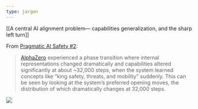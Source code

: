```yaml
---
type: jargon
---
```


[[A central AI alignment problem— capabilities generalization, and the sharp left turn]]

From [Pragmatic AI Safety #2](https://www.lesswrong.com/s/FaEBwhhe3otzYKGQt/p/AtfQFj8umeyBBkkxa):

> [AlphaZero](https://arxiv.org/pdf/2111.09259.pdf) experienced a phase transition where internal representations changed dramatically and capabilities altered significantly at about ~32,000 steps, when the system learned concepts like “king safety, threats, and mobility” suddenly. This can be seen by looking at the system’s preferred opening moves, the distribution of which dramatically changes at 32,000 steps.

![](https://lh3.googleusercontent.com/mhneYp8N23ZUC8VVKwXc757ZT39wAK3ph2SQ8I5a35FJCmD7meJHh0bTRUqIm9PC7JF4yxC1eU0nR5FRn7s9aorb3wwNFfvnmm8TkzCGHwTYJuvuZKFXdbJQd3aMqAkBLdW9GRFM_XLUbKIsYA)